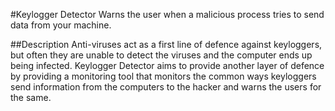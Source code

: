 #Keylogger Detector
Warns the user when a malicious process tries to send data from your machine.

##Description
Anti-viruses act as a first line of defence against keyloggers, but often they are unable to detect the viruses and the computer ends up being infected.
Keylogger Detector aims to provide another layer of defence by providing a monitoring tool that monitors the common ways keyloggers send information from the computers to the hacker and warns the users for the same.
